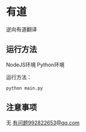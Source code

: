 # 有道
逆向有道翻译

## 运行方法
NodeJS环境
Python环境

运行方法：

```
python main.py
```

## 注意事项
无 有问题992822653@qq.com
